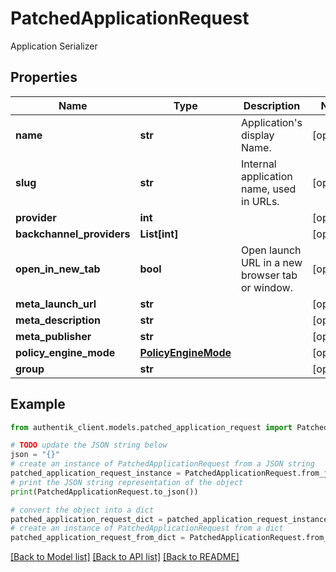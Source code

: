 # PatchedApplicationRequest

Application Serializer

## Properties

Name | Type | Description | Notes
------------ | ------------- | ------------- | -------------
**name** | **str** | Application&#39;s display Name. | [optional] 
**slug** | **str** | Internal application name, used in URLs. | [optional] 
**provider** | **int** |  | [optional] 
**backchannel_providers** | **List[int]** |  | [optional] 
**open_in_new_tab** | **bool** | Open launch URL in a new browser tab or window. | [optional] 
**meta_launch_url** | **str** |  | [optional] 
**meta_description** | **str** |  | [optional] 
**meta_publisher** | **str** |  | [optional] 
**policy_engine_mode** | [**PolicyEngineMode**](PolicyEngineMode.md) |  | [optional] 
**group** | **str** |  | [optional] 

## Example

```python
from authentik_client.models.patched_application_request import PatchedApplicationRequest

# TODO update the JSON string below
json = "{}"
# create an instance of PatchedApplicationRequest from a JSON string
patched_application_request_instance = PatchedApplicationRequest.from_json(json)
# print the JSON string representation of the object
print(PatchedApplicationRequest.to_json())

# convert the object into a dict
patched_application_request_dict = patched_application_request_instance.to_dict()
# create an instance of PatchedApplicationRequest from a dict
patched_application_request_from_dict = PatchedApplicationRequest.from_dict(patched_application_request_dict)
```
[[Back to Model list]](../README.md#documentation-for-models) [[Back to API list]](../README.md#documentation-for-api-endpoints) [[Back to README]](../README.md)


